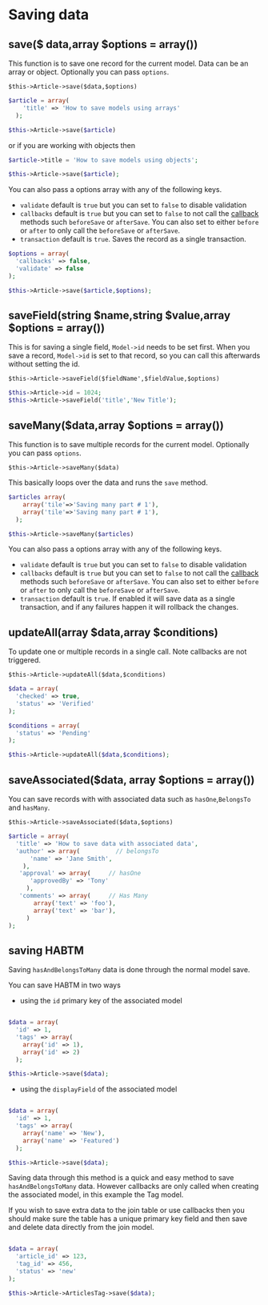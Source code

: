 # Saving data

## save($ data,array $options = array())

This function is to save one record for the current model. Data can be an array or object. Optionally you can pass  `options`.

`$this->Article->save($data,$options)`

```php
$article = array(
    'title' => 'How to save models using arrays'
  );

$this->Article->save($article)
```

or if you are working with objects then

```php
$article->title = 'How to save models using objects';

$this->Article->save($article);
```


You can also pass a options array with any of the following keys.

- `validate` default is `true` but you can set to `false` to disable validation
- `callbacks` default is `true` but you can set to `false` to not call the [callback](callbacks.md) methods such `beforeSave` or `afterSave`. You can also set to either `before` or `after` to only call the `beforeSave` or `afterSave`.
- `transaction` default is `true`. Saves the record as a single transaction.

```php
$options = array(
  'callbacks' => false,
  'validate' => false
);

$this->Article->save($article,$options);
```

## saveField(string $name,string $value,array $options = array())

This is for saving a single field, `Model->id` needs to be set first. When you save a record, `Model->id` is set to that record, so you can call this afterwards without setting the id.

`$this->Article->saveField($fieldName',$fieldValue,$options)`

```php
$this->Article->id = 1024;
$this->Article->saveField('title','New Title');
```


## saveMany($data,array $options = array())

This function is to save multiple records for the current model. Optionally you can pass `options`.

`$this->Article->saveMany($data)`

This basically loops over the data and runs the `save` method.

```php
$articles array(
    array('tile'=>'Saving many part # 1'),
    array('tile'=>'Saving many part # 1'),
  );

$this->Article->saveMany($articles)
```

You can also pass a options array with any of the following keys.

- `validate` default is `true` but you can set to `false` to disable validation
- `callbacks` default is `true` but you can set to `false` to not call the [callback](callbacks.md) methods such `beforeSave` or `afterSave`. You can also set to either `before` or `after` to only call the `beforeSave` or `afterSave`.
- `transaction` default is `true`. If enabled it will save data as a single transaction, and if any failures happen it will rollback the changes.


## updateAll(array $data,array $conditions)

To update one or multiple records in a single call. Note callbacks are not triggered.

`$this->Article->updateAll($data,$conditions)`

```php
$data = array(
  'checked' => true,
  'status' => 'Verified'
);

$conditions = array(
  'status' => 'Pending'
);

$this->Article->updateAll($data,$conditions);
```

## saveAssociated($data, array $options = array())

You can save records with with associated data such as `hasOne`,`BelongsTo` and `hasMany`.

`$this->Article->saveAssociated($data,$options)`

```php
$article = array(
  'title' => 'How to save data with associated data',
  'author' => array(          // belongsTo
      'name' => 'Jane Smith',
    ),
   'approval' => array(     // hasOne
      'approvedBy' => 'Tony'
     ),
   'comments' => array(     // Has Many
       array('text' => 'foo'),
       array('text' => 'bar'),
     )
);
```
## saving HABTM

Saving `hasAndBelongsToMany` data is done through the normal model save.

You can save HABTM in two ways

- using the `id` primary key of the associated model

```php

$data = array(
  'id' => 1,
  'tags' => array(
    array('id' => 1),
    array('id' => 2)
  );

$this->Article->save($data);

```

- using the `displayField` of the associated model

```php

$data = array(
  'id' => 1,
  'tags' => array(
    array('name' => 'New'),
    array('name' => 'Featured')
  );

$this->Article->save($data);

```
Saving data through this method is a quick and easy method to save `hasAndBelongsToMany` data. However callbacks are only called when creating the associated model, in this example the Tag model.

If you wish to save extra data to the join table or use callbacks then you should make sure the table has a unique primary key field and then save and delete data directly from the join model.

```php

$data = array(
  'article_id' => 123,
  'tag_id' => 456,
  'status' => 'new'
);

$this->Article->ArticlesTag->save($data);

```
